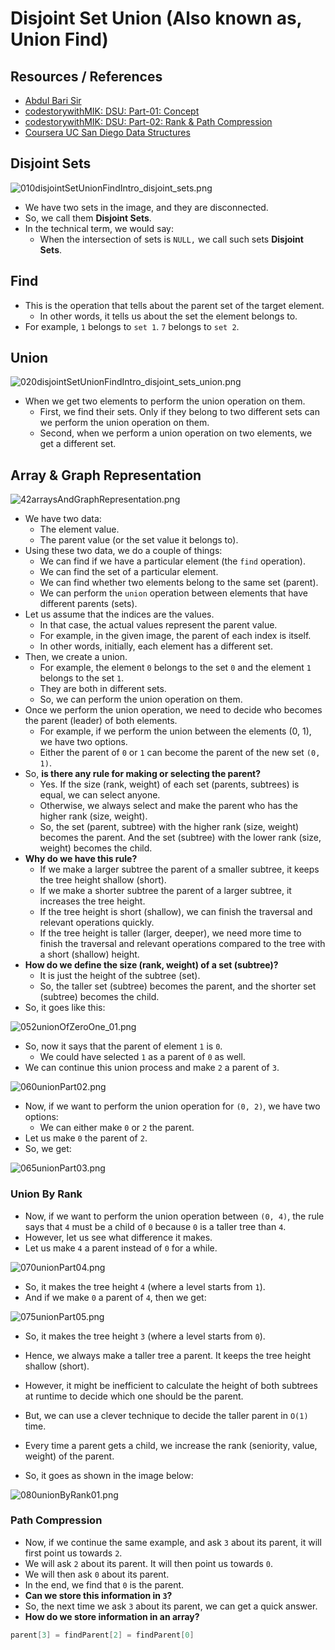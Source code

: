 # Disjoint Set Union (Also known as, Union Find)

## Resources / References

* [Abdul Bari Sir](https://youtu.be/wU6udHRIkcc?si=huj_Km4_SKLZshdP)
* [codestorywithMIK: DSU: Part-01: Concept](https://youtu.be/AsAdKHkITBQ?si=jKFfP4miBOLYIgTZ)
* [codestorywithMIK: DSU: Part-02: Rank & Path Compression](https://youtu.be/iH3XVIVzl7M?si=azdvs1H431SH8LNk)
* [Coursera UC San Diego Data Structures](https://www.coursera.org/learn/data-structures)


## Disjoint Sets

![010disjointSetUnionFindIntro_disjoint_sets.png](../../../../../../assets/images/dataStructures/ucSanDiego/module03priorityQueuesHeapsDisjointSets/section03disjointSetsUnionFind/010disjointSetUnionFindIntro_disjoint_sets.png)

* We have two sets in the image, and they are disconnected.
* So, we call them **Disjoint Sets**.
* In the technical term, we would say:
  * When the intersection of sets is `NULL,` we call such sets **Disjoint Sets**.

## Find

* This is the operation that tells about the parent set of the target element.
  * In other words, it tells us about the set the element belongs to.
* For example, `1` belongs to `set 1`. `7` belongs to `set 2`.

## Union

![020disjointSetUnionFindIntro_disjoint_sets_union.png](../../../../../../assets/images/dataStructures/ucSanDiego/module03priorityQueuesHeapsDisjointSets/section03disjointSetsUnionFind/020disjointSetUnionFindIntro_disjoint_sets_union.png)

* When we get two elements to perform the union operation on them.
  * First, we find their sets. Only if they belong to two different sets can we perform the union operation on them.
  * Second, when we perform a union operation on two elements, we get a different set.

## Array & Graph Representation

![42arraysAndGraphRepresentation.png](../../../../../../assets/images/dataStructures/ucSanDiego/module03priorityQueuesHeapsDisjointSets/section03disjointSetsUnionFind/42arraysAndGraphRepresentation.png)

* We have two data:
  * The element value.
  * The parent value (or the set value it belongs to).
* Using these two data, we do a couple of things:
  * We can find if we have a particular element (the `find` operation).
  * We can find the set of a particular element.
  * We can find whether two elements belong to the same set (parent).
  * We can perform the `union` operation between elements that have different parents (sets).
* Let us assume that the indices are the values.
  * In that case, the actual values represent the parent value.
  * For example, in the given image, the parent of each index is itself.
  * In other words, initially, each element has a different set.
* Then, we create a union.
  * For example, the element `0` belongs to the set `0` and the element `1` belongs to the set `1`.
  * They are both in different sets.
  * So, we can perform the union operation on them.
* Once we perform the union operation, we need to decide who becomes the parent (leader) of both elements.
  * For example, if we perform the union between the elements (0, 1), we have two options.
  * Either the parent of `0` or `1` can become the parent of the new set `(0, 1)`.
* So, **is there any rule for making or selecting the parent?**
  * Yes. If the size (rank, weight) of each set (parents, subtrees) is equal, we can select anyone.
  * Otherwise, we always select and make the parent who has the higher rank (size, weight). 
  * So, the set (parent, subtree) with the higher rank (size, weight) becomes the parent. And the set (subtree) with the lower rank (size, weight) becomes the child.
* **Why do we have this rule?**
  * If we make a larger subtree the parent of a smaller subtree, it keeps the tree height shallow (short).
  * If we make a shorter subtree the parent of a larger subtree, it increases the tree height.
  * If the tree height is short (shallow), we can finish the traversal and relevant operations quickly.
  * If the tree height is taller (larger, deeper), we need more time to finish the traversal and relevant operations compared to the tree with a short (shallow) height.
* **How do we define the size (rank, weight) of a set (subtree)?**
  * It is just the height of the subtree (set). 
  * So, the taller set (subtree) becomes the parent, and the shorter set (subtree) becomes the child. 
* So, it goes like this:

![052unionOfZeroOne_01.png](../../../../../../assets/images/dataStructures/ucSanDiego/module03priorityQueuesHeapsDisjointSets/section03disjointSetsUnionFind/052unionOfZeroOne_01.png)

* So, now it says that the parent of element `1` is `0`.
  * We could have selected `1` as a parent of `0` as well.
* We can continue this union process and make `2` a parent of `3`.

![060unionPart02.png](../../../../../../assets/images/dataStructures/ucSanDiego/module03priorityQueuesHeapsDisjointSets/section03disjointSetsUnionFind/060unionPart02.png)

* Now, if we want to perform the union operation for `(0, 2)`, we have two options:
  * We can either make `0` or `2` the parent.
* Let us make `0` the parent of `2`.
* So, we get:

![065unionPart03.png](../../../../../../assets/images/dataStructures/ucSanDiego/module03priorityQueuesHeapsDisjointSets/section03disjointSetsUnionFind/065unionPart03.png)

### Union By Rank 

* Now, if we want to perform the union operation between `(0, 4)`, the rule says that `4` must be a child of `0` because `0` is a taller tree than `4`.
* However, let us see what difference it makes.
* Let us make `4` a parent instead of `0` for a while.

![070unionPart04.png](../../../../../../assets/images/dataStructures/ucSanDiego/module03priorityQueuesHeapsDisjointSets/section03disjointSetsUnionFind/070unionPart04.png)

* So, it makes the tree height `4` (where a level starts from `1`).
* And if we make `0` a parent of `4`, then we get:

![075unionPart05.png](../../../../../../assets/images/dataStructures/ucSanDiego/module03priorityQueuesHeapsDisjointSets/section03disjointSetsUnionFind/075unionPart05.png)

* So, it makes the tree height `3` (where a level starts from `0`).
* Hence, we always make a taller tree a parent. It keeps the tree height shallow (short).
* However, it might be inefficient to calculate the height of both subtrees at runtime to decide which one should be the parent.
* But, we can use a clever technique to decide the taller parent in `O(1)` time.
* Every time a parent gets a child, we increase the rank (seniority, value, weight) of the parent.

* So, it goes as shown in the image below:

![080unionByRank01.png](../../../../../../assets/images/dataStructures/ucSanDiego/module03priorityQueuesHeapsDisjointSets/section03disjointSetsUnionFind/080unionByRank01.png)

### Path Compression

* Now, if we continue the same example, and ask `3` about its parent, it will first point us towards `2`.
* We will ask `2` about its parent. It will then point us towards `0`.
* We will then ask `0` about its parent. 
* In the end, we find that `0` is the parent.
* **Can we store this information in `3`?**
* So, the next time we ask `3` about its parent, we can get a quick answer.
* **How do we store information in an array?**

```kotlin
parent[3] = findParent[2] = findParent[0]
```